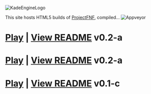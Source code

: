 ![KadeEngineLogo](https://u.cubeupload.com/Aflac/ProjectFNF.png)

This site hosts HTML5 builds of [ProjectFNF](https://github.com/aflacc/ProjectFNF), compiled...
![Appveyor](https://ci.appveyor.com/api/projects/status/8r85os49bck3f257?svg=true)

# [Play](nightly/) | [View README](https://github.com/aflacc/ProjectFNF/blob/master/README.md) v0.2-a
# [Play](ugh/) | [View README](https://github.com/Derpy-Jacob-903/ProjectFNF/blob/master/README.md) v0.2-a
# [Play](chp/) | [View README](https://github.com/chp656s/ProjectFNF/blob/master/README.md) v0.1-c
